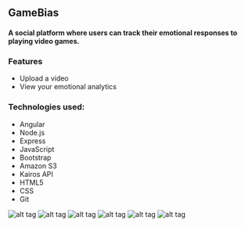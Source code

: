 ## GameBias

#### A social platform where users can track their emotional responses to playing video games.

### Features
* Upload a video
* View your emotional analytics

### Technologies used:
* Angular
* Node.js
* Express
* JavaScript
* Bootstrap
* Amazon S3
* Kairos API
* HTML5
* CSS
* Git


![alt tag](http://i.imgur.com/63MEKQL.png)
![alt tag](http://i.imgur.com/b41QTmq.png)
![alt tag](http://i.imgur.com/kiNLMGV.png)
![alt tag](http://i.imgur.com/xQcK7Fe.png)
![alt tag](http://i.imgur.com/3tZB4UX.png)
![alt tag](http://i.imgur.com/ZecsjjI.png)
